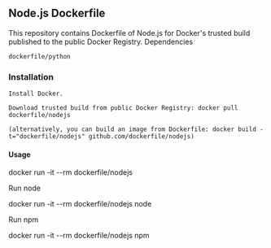 ## Node.js Dockerfile

This repository contains Dockerfile of Node.js for Docker's trusted build published to the public Docker Registry.
Dependencies

    dockerfile/python

### Installation

    Install Docker.

    Download trusted build from public Docker Registry: docker pull dockerfile/nodejs

    (alternatively, you can build an image from Dockerfile: docker build -t="dockerfile/nodejs" github.com/dockerfile/nodejs)

#### Usage

docker run -it --rm dockerfile/nodejs

Run node

docker run -it --rm dockerfile/nodejs node

Run npm

docker run -it --rm dockerfile/nodejs npm
